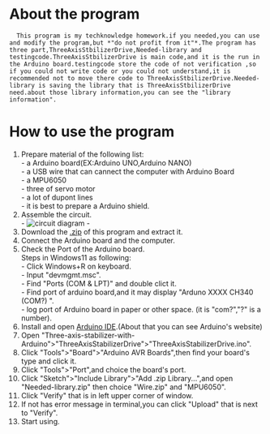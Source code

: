 # About the program
      This program is my techknowledge homework.if you needed,you can use and modify the program,but *"do not profit from it"*.The program has three part,ThreeAxisStbilizerDrive,Needed-library and testingcode.ThreeAxisStbilizerDrive is main code,and it is the run in the Arduino board.testingcode store the code of not verification ,so if you could not write code or you could not understand,it is recommended not to move there code to ThreeAxisStbilizerDrive.Needed-library is saving the library that is ThreeAxisStbilizerDrive need.about those library information,you can see the "library information".
# How to use the program
  1. Prepare material of the following list:  
    - a Arduino board(EX:Arduino UNO,Arduino NANO)  
    - a USB wire that can cannect the computer with Arduino Board  
    - a MPU6050  
    - three of servo motor  
    - a lot of dupont lines  
    - it is best to prepare a Arduino shield.  
  2. Assemble the circuit.  
    - ![circuit diagram](https://drive.google.com/file/d/1OnrdAtsF8qEcIPwLtW5h-ZEXORkNJgFA/view?usp=sharing)
    - 
  3. Download the [.zip](https://github.com/KANA-exe/Three-axis-stabilizer-with-Arduino/archive/refs/heads/main.zip) of this program and extract it.
  4. Connect the Arduino board and the computer.
  5. Check the Port of the Arduino board.  
    Steps in Windows11 as following:  
    - Click Windows+R on keyboard.  
    - Input "devmgmt.msc".  
    - Find "Ports (COM & LPT)" and double clict it.  
    - Find port of arduino board,and it may display "Arduno XXXX CH340 (COM?) ".  
    - log port of Arduino board in paper or other space. (it is "com?","?" is a number).
  6. Install and open [Arduino IDE](https://www.arduino.cc/en/software).(About that you can see Arduino's website)  
  7. Open "Three-axis-stabilizer-with-Arduino">"ThreeAxisStabilizerDrive">"ThreeAxisStabilizerDrive.ino".  
  8. Click "Tools">"Board">"Arduino AVR Boards",then find your board's type and click it. 
  9. Click "Tools">"Port",and choice the board's port.
  10. Click "Sketch">"Include Library">"Add .zip Library...",and open "Needed-library.zip" then choice "Wire.zip" and "MPU6050".  
  11. Click "Verify" that is in left upper corner of window.  
  12. If not has error message in terminal,you can click "Upload" that is next to "Verify".
  13. Start using.